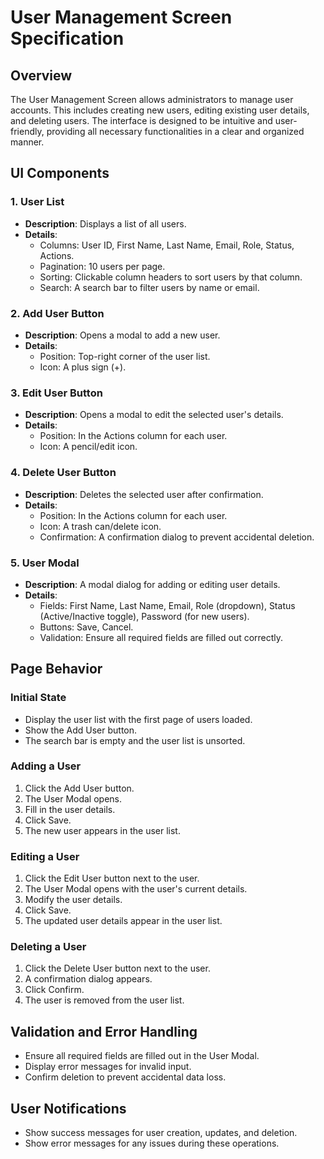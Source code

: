# User Management Screen Specification

## Overview

The User Management Screen allows administrators to manage user accounts. This includes creating new users, editing existing user details, and deleting users. The interface is designed to be intuitive and user-friendly, providing all necessary functionalities in a clear and organized manner.

## UI Components

### 1. User List
- **Description**: Displays a list of all users.
- **Details**:
  - Columns: User ID, First Name, Last Name, Email, Role, Status, Actions.
  - Pagination: 10 users per page.
  - Sorting: Clickable column headers to sort users by that column.
  - Search: A search bar to filter users by name or email.

### 2. Add User Button
- **Description**: Opens a modal to add a new user.
- **Details**:
  - Position: Top-right corner of the user list.
  - Icon: A plus sign (+).

### 3. Edit User Button
- **Description**: Opens a modal to edit the selected user's details.
- **Details**:
  - Position: In the Actions column for each user.
  - Icon: A pencil/edit icon.

### 4. Delete User Button
- **Description**: Deletes the selected user after confirmation.
- **Details**:
  - Position: In the Actions column for each user.
  - Icon: A trash can/delete icon.
  - Confirmation: A confirmation dialog to prevent accidental deletion.

### 5. User Modal
- **Description**: A modal dialog for adding or editing user details.
- **Details**:
  - Fields: First Name, Last Name, Email, Role (dropdown), Status (Active/Inactive toggle), Password (for new users).
  - Buttons: Save, Cancel.
  - Validation: Ensure all required fields are filled out correctly.

## Page Behavior

### Initial State
- Display the user list with the first page of users loaded.
- Show the Add User button.
- The search bar is empty and the user list is unsorted.

### Adding a User
1. Click the Add User button.
2. The User Modal opens.
3. Fill in the user details.
4. Click Save.
5. The new user appears in the user list.

### Editing a User
1. Click the Edit User button next to the user.
2. The User Modal opens with the user's current details.
3. Modify the user details.
4. Click Save.
5. The updated user details appear in the user list.

### Deleting a User
1. Click the Delete User button next to the user.
2. A confirmation dialog appears.
3. Click Confirm.
4. The user is removed from the user list.

## Validation and Error Handling
- Ensure all required fields are filled out in the User Modal.
- Display error messages for invalid input.
- Confirm deletion to prevent accidental data loss.

## User Notifications
- Show success messages for user creation, updates, and deletion.
- Show error messages for any issues during these operations.

